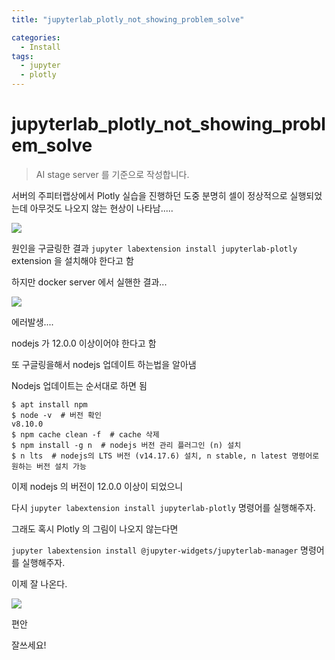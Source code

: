 ```yaml
---
title: "jupyterlab_plotly_not_showing_problem_solve"

categories:
  - Install
tags:
  - jupyter
  - plotly
---
```


# jupyterlab_plotly_not_showing_problem_solve

> AI stage server 를 기준으로 작성합니다.

서버의 주피터랩상에서 Plotly 실습을 진행하던 도중 분명히 셀이 정상적으로 실행되었는데 아무것도 나오지 않는 현상이 나타남.....

![]({{site.url}}/assets/images/1631099768010.png)

원인을 구글링한 결과 `jupyter labextension install jupyterlab-plotly` extension 을 설치해야 한다고 함

하지만 docker server 에서 실핸한 결과...

![]({{site.url}}/assets/images/1631099983592.png)

에러발생....

nodejs 가 12.0.0 이상이어야 한다고 함

또 구글링을해서 nodejs 업데이트 하는법을 알아냄

Nodejs 업데이트는 순서대로 하면 됨

```
$ apt install npm
$ node -v  # 버전 확인
v8.10.0
$ npm cache clean -f  # cache 삭제
$ npm install -g n  # nodejs 버전 관리 플러그인 (n) 설치
$ n lts  # nodejs의 LTS 버전 (v14.17.6) 설치, n stable, n latest 명령어로 원하는 버전 설치 가능
```

이제 nodejs 의 버전이 12.0.0 이상이 되었으니

다시 `jupyter labextension install jupyterlab-plotly` 명령어를 실행해주자.

그래도 혹시 Plotly 의 그림이 나오지 않는다면

`jupyter labextension install @jupyter-widgets/jupyterlab-manager` 명령어를 실행해주자.

이제 잘 나온다.

![]({{site.url}}/assets/images/1631101255240.png)

편안

잘쓰세요!


